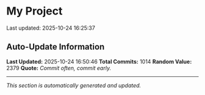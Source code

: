 # My Project


Last updated: 2025-10-24 16:25:37





























































































































































































































































































































































































































































































































































































































































































































































































































































































































































































































































































































































































































































































































































































































































## Auto-Update Information

**Last Updated:** 2025-10-24 16:50:46
**Total Commits:** 1014
**Random Value:** 2379
**Quote:** _Commit often, commit early._

---
_This section is automatically generated and updated._
